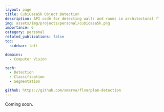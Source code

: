 ```yaml
---
layout: page
title: CubiCasa5k Object Detection
description: API code for detecting walls and rooms in architectural floor plans
img: assets/img/projects/personal/cubicasa5k.png
importance: 6
category: personal
related_publications: false
toc:
  sidebar: left

domains: 
  - Computer Vision

tech:
  - Detection
  - Classification
  - Segmentation

github: https://github.com/xmarva/floorplan-detection
---
```


Coming soon.